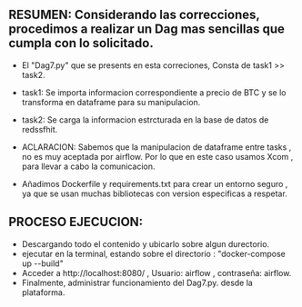 ## RESUMEN: Considerando las correcciones, procedimos a realizar un Dag mas sencillas que cumpla con lo solicitado.

- El "Dag7.py" que se presents en esta correciones, Consta de task1 >> task2.
  
- task1: Se importa informacion correspondiente a precio de BTC y se lo transforma en dataframe para su manipulacion.
  
- task2: Se carga la informacion estrcturada en la base de datos de redssfhit.
  
- ACLARACION: Sabemos que la manipulacion de dataframe entre tasks , no es muy aceptada por airflow. Por lo que en este caso usamos Xcom , para llevar a cabo la comunicacion.
  
- Añadimos Dockerfile y requirements.txt para crear un entorno seguro , ya que se usan muchas bibliotecas con version especificas a respetar.


## PROCESO EJECUCION:
  
- Descargando todo el contenido y ubicarlo sobre algun durectorio.
- ejecutar en la terminal, estando sobre el directorio : "docker-compose up --build"
- Acceder a http://localhost:8080/  , Usuario: airflow , contraseña: airflow.
- Finalmente, administrar  funcionamiento del Dag7.py. desde la plataforma.


